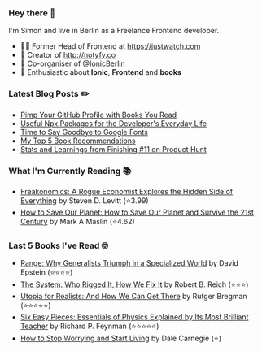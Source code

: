 ### Hey there 👋

I'm Simon and live in Berlin as a Freelance Frontend developer.

* 👨‍💻 Former Head of Frontend at https://justwatch.com
* 🔔 Creator of http://notyfy.co
* 📅 Co-organiser of [@IonicBerlin](https://twitter.com/IonicBerlin)
* 🥰 Enthusiastic about **Ionic**, **Frontend** and **books**

### Latest Blog Posts ✏️
<!-- BLOG-POST-LIST:START -->
- [Pimp Your GitHub Profile with Books You Read](https://wicki.io/posts/2021-04-goodreads-workflow-for-github-actions/)
- [Useful Npx Packages for the Developer's Everyday Life](https://wicki.io/posts/2021-02-useful-npx-packages/)
- [Time to Say Goodbye to Google Fonts](https://wicki.io/posts/2020-11-goodbye-google-fonts/)
- [My Top 5 Book Recommendations](https://wicki.io/posts/2020-09-my-top-5-book-recommendations/)
- [Stats and Learnings from Finishing #11 on Product Hunt](https://wicki.io/posts/2020-06-stats-and-learnings-from-finishing-11-on-product-hunt/)
<!-- BLOG-POST-LIST:END -->

### What I'm Currently Reading 📚
<!-- GOODREADS-LIST:START -->
- [Freakonomics: A Rogue Economist Explores the Hidden Side of Everything](https://www.goodreads.com/review/show/2697048210?utm_medium=api&utm_source=rss) by Steven D. Levitt (⭐️3.99)
- [How to Save Our Planet: How to Save Our Planet and Survive the 21st Century](https://www.goodreads.com/review/show/3994089687?utm_medium=api&utm_source=rss) by Mark A Maslin (⭐️4.62)
<!-- GOODREADS-LIST:END -->

### Last 5 Books I've Read 🤓
<!-- GOODREADS-READ-LIST:START -->
- [Range: Why Generalists Triumph in a Specialized World](https://www.goodreads.com/review/show/3475101656?utm_medium=api&utm_source=rss) by David   Epstein (⭐⭐⭐⭐)
- [The System: Who Rigged It, How We Fix It](https://www.goodreads.com/review/show/3801810472?utm_medium=api&utm_source=rss) by Robert B. Reich (⭐⭐⭐)
- [Utopia for Realists: And How We Can Get There](https://www.goodreads.com/review/show/3972577439?utm_medium=api&utm_source=rss) by Rutger Bregman (⭐⭐⭐⭐⭐)
- [Six Easy Pieces: Essentials of Physics Explained by Its Most Brilliant Teacher](https://www.goodreads.com/review/show/3859499958?utm_medium=api&utm_source=rss) by Richard P. Feynman (⭐⭐⭐⭐⭐)
- [How to Stop Worrying and Start Living](https://www.goodreads.com/review/show/3938728229?utm_medium=api&utm_source=rss) by Dale Carnegie (⭐)
<!-- GOODREADS-READ-LIST:END -->
